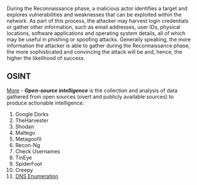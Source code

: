 During the Reconnaissance phase, a malicious actor identifies a target and explores vulnerabilities and weaknesses that can be exploited within the network. As part of this process, the attacker may harvest login credentials or gather other information, such as email addresses, user IDs, physical locations, software applications and operating system details, all of which may be useful in phishing or spoofing attacks. Generally speaking, the more information the attacker is able to gather during the Reconnaissance phase, the more sophisticated and convincing the attack will be and, hence, the higher the likelihood of success.
## OSINT
[More](OSINT) - ***Open-source intelligence*** is the collection and analysis of data gathered from open sources (overt and publicly available sources) to produce actionable intelligence.  
1. Google Dorks
2. TheHarvester
3. Shodan
4. Maltego
5. Metagoofil
6. Recon-Ng
7. Check Usernames
8. TinEye
9. SpiderFoot
10. Creepy
11. [DNS Enumeration](DNS)
